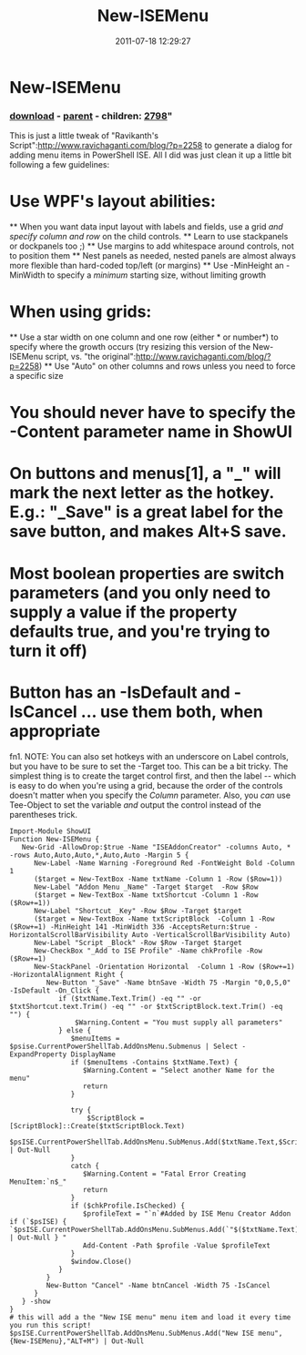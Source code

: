 ﻿---
pid:            2797
parent:         2796
children:       2798
poster:         Joel Bennett
title:          New-ISEMenu
date:           2011-07-18 12:29:27
format:         posh
---

# New-ISEMenu

### [download](2797.ps1) - [parent](2796.md) - children: [2798](2798.md)"

This is just a little tweak of "Ravikanth's Script":http://www.ravichaganti.com/blog/?p=2258 to generate a dialog for adding menu items in PowerShell ISE.  All I did was just clean it up a little bit following a few guidelines:

# Use WPF's layout abilities: 
** When you want data input layout with labels and fields, use a grid *and specify column and row* on the child controls.
** Learn to use stackpanels or dockpanels too ;)
** Use margins to add whitespace around controls, not to position them
** Nest panels as needed, nested panels are almost always more flexible than hard-coded top/left (or margins)
** Use -MinHeight an -MinWidth to specify a _minimum_ starting size, without limiting growth
# When using grids:
** Use a star width on one column and one row (either * or number*) to specify where the growth occurs (try resizing this version of the New-ISEMenu script, vs. "the original":http://www.ravichaganti.com/blog/?p=2258)
** Use "Auto" on other columns and rows unless you need to force a specific size
# You should never have to specify the -Content parameter name in ShowUI
# On buttons and menus[1], a "_" will mark the next letter as the hotkey. E.g.: "_Save" is a great label for the save button, and makes Alt+S save.
# Most boolean properties are switch parameters (and you only need to supply a value if the property defaults true, and you're trying to turn it off)
# Button has an -IsDefault and -IsCancel ... use them both, when appropriate

fn1. NOTE: You can also set hotkeys with an underscore on Label controls, but you have to be sure to set the -Target too.  This can be a bit tricky. The simplest thing is to create the target control first, and then the label -- which is easy to do when you're using a grid, because the order of the controls doesn't matter when you specify the _Column_ parameter. Also, you _can_ use Tee-Object to set the variable *and* output the control instead of the parentheses trick.


```posh
Import-Module ShowUI
Function New-ISEMenu {
   New-Grid -AllowDrop:$true -Name "ISEAddonCreator" -columns Auto, * -rows Auto,Auto,Auto,*,Auto,Auto -Margin 5 {
      New-Label -Name Warning -Foreground Red -FontWeight Bold -Column 1
      ($target = New-TextBox -Name txtName -Column 1 -Row ($Row=1))
      New-Label "Addon Menu _Name" -Target $target  -Row $Row
      ($target = New-TextBox -Name txtShortcut -Column 1 -Row ($Row+=1))
      New-Label "Shortcut _Key" -Row $Row -Target $target
      ($target = New-TextBox -Name txtScriptBlock  -Column 1 -Row ($Row+=1) -MinHeight 141 -MinWidth 336 -AcceptsReturn:$true -HorizontalScrollBarVisibility Auto -VerticalScrollBarVisibility Auto)
      New-Label "Script _Block" -Row $Row -Target $target
      New-CheckBox "_Add to ISE Profile" -Name chkProfile -Row ($Row+=1)
      New-StackPanel -Orientation Horizontal  -Column 1 -Row ($Row+=1) -HorizontalAlignment Right {
         New-Button "_Save" -Name btnSave -Width 75 -Margin "0,0,5,0" -IsDefault -On_Click {
            if ($txtName.Text.Trim() -eq "" -or $txtShortcut.text.Trim() -eq "" -or $txtScriptBlock.text.Trim() -eq "") {
                $Warning.Content = "You must supply all parameters"
            } else {
               $menuItems = $psise.CurrentPowerShellTab.AddOnsMenu.Submenus | Select -ExpandProperty DisplayName
               if ($menuItems -Contains $txtName.Text) {
                  $Warning.Content = "Select another Name for the menu"
                  return
               }            
               
               try {
                   $ScriptBlock = [ScriptBlock]::Create($txtScriptBlock.Text)
                   $psISE.CurrentPowerShellTab.AddOnsMenu.SubMenus.Add($txtName.Text,$ScriptBlock,$txtShortcut.Text) | Out-Null
               }
               catch {
                  $Warning.Content = "Fatal Error Creating MenuItem:`n$_"
                  return
               }
               if ($chkProfile.IsChecked) {
                  $profileText = "`n`#Added by ISE Menu Creator Addon if (`$psISE) { `$psISE.CurrentPowerShellTab.AddOnsMenu.SubMenus.Add(`"$($txtName.Text)`",`{$ScriptBlock`},`"$($txtShortcut.Text)`") | Out-Null } "
                  Add-Content -Path $profile -Value $profileText
               }
               $window.Close()
            }
         }
         New-Button "Cancel" -Name btnCancel -Width 75 -IsCancel
      }
   } -show
}
# this will add a the "New ISE menu" menu item and load it every time you run this script!
$psISE.CurrentPowerShellTab.AddOnsMenu.SubMenus.Add("New ISE menu",{New-ISEMenu},"ALT+M") | Out-Null
```
